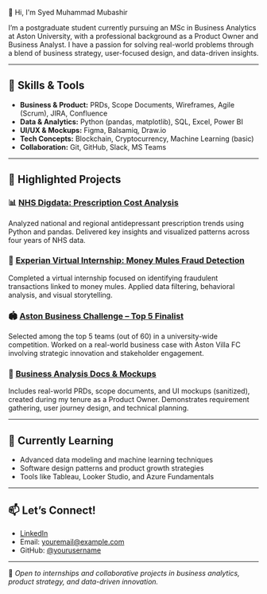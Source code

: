  👋 Hi, I'm Syed Muhammad Mubashir

I’m a postgraduate student currently pursuing an MSc in Business Analytics at Aston University, with a professional background as a Product Owner and Business Analyst. I have a passion for solving real-world problems through a blend of business strategy, user-focused design, and data-driven insights.

---

## 🔧 Skills & Tools
- **Business & Product:** PRDs, Scope Documents, Wireframes, Agile (Scrum), JIRA, Confluence
- **Data & Analytics:** Python (pandas, matplotlib), SQL, Excel, Power BI
- **UI/UX & Mockups:** Figma, Balsamiq, Draw.io
- **Tech Concepts:** Blockchain, Cryptocurrency, Machine Learning (basic)
- **Collaboration:** Git, GitHub, Slack, MS Teams

---

## 💼 Highlighted Projects

### 📊 [NHS Digdata: Prescription Cost Analysis](https://github.com/yourusername/nhs-prescription-analysis)
Analyzed national and regional antidepressant prescription trends using Python and pandas. Delivered key insights and visualized patterns across four years of NHS data.

### 🏦 [Experian Virtual Internship: Money Mules Fraud Detection](https://github.com/yourusername/experian-internship-fraud-detection)
Completed a virtual internship focused on identifying fraudulent transactions linked to money mules. Applied data filtering, behavioral analysis, and visual storytelling.

### 🏟️ [Aston Business Challenge – Top 5 Finalist](https://github.com/yourusername/aston-business-challenge)
Selected among the top 5 teams (out of 60) in a university-wide competition. Worked on a real-world business case with Aston Villa FC involving strategic innovation and stakeholder engagement.

### 🧾 [Business Analysis Docs & Mockups](https://github.com/yourusername/business-analysis-portfolio)
Includes real-world PRDs, scope documents, and UI mockups (sanitized), created during my tenure as a Product Owner. Demonstrates requirement gathering, user journey design, and technical planning.

---

## 🌱 Currently Learning
- Advanced data modeling and machine learning techniques
- Software design patterns and product growth strategies
- Tools like Tableau, Looker Studio, and Azure Fundamentals

---

## 📫 Let’s Connect!
- [LinkedIn](https://www.linkedin.com/in/yourprofile)
- Email: youremail@example.com
- GitHub: [@yourusername](https://github.com/yourusername)

---

🎯 *Open to internships and collaborative projects in business analytics, product strategy, and data-driven innovation.*

